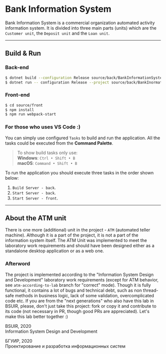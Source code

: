# Bank Information System

Bank Information System is a commercial organization automated activity information system. It is divided into three main parts (units) which are the `Customer unit`, the `Deposit unit` and the `Loan unit`.

---

## Build & Run

### Back-end
```sh
$ dotnet build --configuration Release source/back/BankInformationSystem.sln
$ dotnet run -- configuration Release --project source/back/BankInormationSystem/BankInformationSystem.csproj
```
### Front-end
```sh
$ cd source/front
$ npm install
$ npm run webpack-start
```
### For those who uses VS Code :)
You can simply use configured `Tasks` to build and run the application. All the tasks could be executed from the **Command Palette**.

> To show build tasks only use: \
**Windows**: `Ctrl • Shift • B` \
**macOS**: `Command • Shift • B`

To run the application you should execute three tasks in the order shown below:
1.  `Build Server - back`.
2.  `Start Server - back`. 
3.  `Start Server - front`. 

---

## About the ATM unit
There is one more (additional) unit in the project - `ATM` (automated teller machine). Although it is a part of the project, it is not a part of the information system itself. The ATM Unit was implemented to meet the laboratory work requirements and should have been designed either as a standalone desktop application or as a web one.

### Afterword
The project is implemented according to the "Information System Design and Development" laboratory work requirements (except for ATM behavior, see `atm-according-to-lab` branch for "correct" mode). Though it is fully functional, it contains a lot of bugs and technical debt, such as non thread-safe methods in business logic, lack of some validation, overcomplicated code etc. If you are from the "next generations" who also have this lab in BSUIR, please, don't just take this project: fork or copy it and contribute to its code (not necessary in PR, though good PRs are appreciated). Let's make this lab better together :)

BSUIR, 2020 \
Information System Design and Development

БГУИР, 2020 \
Проектирование и разработка информационных систем
